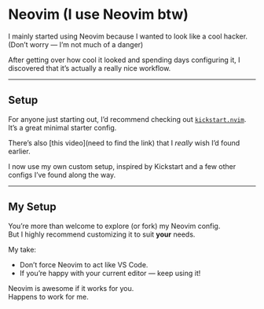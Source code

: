 # Neovim (I use Neovim btw)

I mainly started using Neovim because I wanted to look like a cool hacker.(Don’t worry — I’m not much of a danger)

After getting over how cool it looked and spending days configuring it, I discovered that it’s actually a really nice workflow.

---

## Setup

For anyone just starting out, I’d recommend checking out [`kickstart.nvim`](https://github.com/nvim-lua/kickstart.nvim).  
It’s a great minimal starter config.

There’s also [this video](need to find the link) that I *really* wish I’d found earlier.

I now use my own custom setup, inspired by Kickstart and a few other configs I’ve found along the way.

---

## My Setup

You’re more than welcome to explore (or fork) my Neovim config.  
But I highly recommend customizing it to suit **your** needs.

My take:
- Don’t force Neovim to act like VS Code.
- If you’re happy with your current editor — keep using it!

Neovim is awesome if it works for you.  
Happens to work for me.
